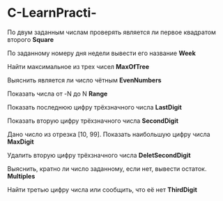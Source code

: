 # C-LearnPracti-

По двум заданным числам проверять является ли первое квадратом второго **Square**

По заданному номеру дня недели вывести его название **Week**

Найти максимальное из трех чисел **MaxOfTree**

Выяснить является ли число чётным **EvenNumbers**

Показать числа от -N до N **Range**

Показать последнюю цифру трёхзначного числа **LastDigit**

Показать вторую цифру трёхзначного числа **SecondDigit**

Дано число из отрезка [10, 99]. Показать наибольшую цифру числа **MaxDigit**

Удалить вторую цифру трёхзначного числа **DeletSecondDigit**

Выяснить, кратно ли число заданному, если нет, вывести остаток. **Multiples**

Найти третью цифру числа или сообщить, что её нет **ThirdDigit**
